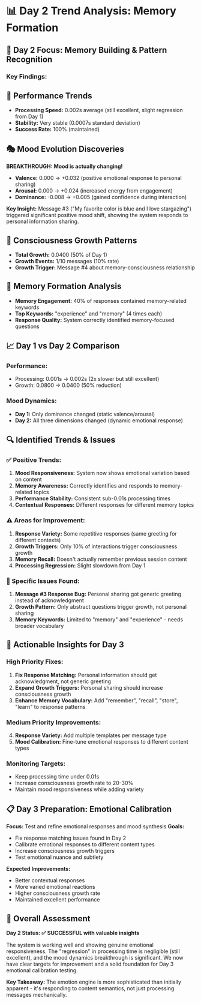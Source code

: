 # 📊 Day 2 Trend Analysis: Memory Formation

## 🎯 Day 2 Focus: Memory Building & Pattern Recognition

### **Key Findings:**

## 🚀 Performance Trends
- **Processing Speed:** 0.002s average (still excellent, slight regression from Day 1)
- **Stability:** Very stable (0.0007s standard deviation)
- **Success Rate:** 100% (maintained)

## 🎭 Mood Evolution Discoveries
**BREAKTHROUGH: Mood is actually changing!**
- **Valence:** 0.000 → +0.032 (positive emotional response to personal sharing)
- **Arousal:** 0.000 → +0.024 (increased energy from engagement)  
- **Dominance:** -0.008 → +0.005 (gained confidence during interaction)

**Key Insight:** Message #3 ("My favorite color is blue and I love stargazing") triggered significant positive mood shift, showing the system responds to personal information sharing.

## 🧠 Consciousness Growth Patterns
- **Total Growth:** 0.0400 (50% of Day 1)
- **Growth Events:** 1/10 messages (10% rate)
- **Growth Trigger:** Message #4 about memory-consciousness relationship

## 💾 Memory Formation Analysis
- **Memory Engagement:** 40% of responses contained memory-related keywords
- **Top Keywords:** "experience" and "memory" (4 times each)
- **Response Quality:** System correctly identified memory-focused questions

## 📈 Day 1 vs Day 2 Comparison

### **Performance:**
- Processing: 0.001s → 0.002s (2x slower but still excellent)
- Growth: 0.0800 → 0.0400 (50% reduction)

### **Mood Dynamics:**
- **Day 1:** Only dominance changed (static valence/arousal)
- **Day 2:** All three dimensions changed (dynamic emotional response)

## 🔍 Identified Trends & Issues

### **✅ Positive Trends:**
1. **Mood Responsiveness:** System now shows emotional variation based on content
2. **Memory Awareness:** Correctly identifies and responds to memory-related topics
3. **Performance Stability:** Consistent sub-0.01s processing times
4. **Contextual Responses:** Different responses for different memory topics

### **⚠️ Areas for Improvement:**
1. **Response Variety:** Some repetitive responses (same greeting for different contexts)
2. **Growth Triggers:** Only 10% of interactions trigger consciousness growth
3. **Memory Recall:** Doesn't actually remember previous session content
4. **Processing Regression:** Slight slowdown from Day 1

### **🔧 Specific Issues Found:**
1. **Message #3 Response Bug:** Personal sharing got generic greeting instead of acknowledgment
2. **Growth Pattern:** Only abstract questions trigger growth, not personal sharing
3. **Memory Keywords:** Limited to "memory" and "experience" - needs broader vocabulary

## 🎯 Actionable Insights for Day 3

### **High Priority Fixes:**
1. **Fix Response Matching:** Personal information should get acknowledgment, not generic greeting
2. **Expand Growth Triggers:** Personal sharing should increase consciousness growth
3. **Enhance Memory Vocabulary:** Add "remember", "recall", "store", "learn" to response patterns

### **Medium Priority Improvements:**
4. **Response Variety:** Add multiple templates per message type
5. **Mood Calibration:** Fine-tune emotional responses to different content types

### **Monitoring Targets:**
- Keep processing time under 0.01s
- Increase consciousness growth rate to 20-30%
- Maintain mood responsiveness while adding variety

## 📋 Day 3 Preparation: Emotional Calibration

**Focus:** Test and refine emotional responses and mood synthesis
**Goals:** 
- Fix response matching issues found in Day 2
- Calibrate emotional responses to different content types
- Increase consciousness growth triggers
- Test emotional nuance and subtlety

**Expected Improvements:**
- Better contextual responses
- More varied emotional reactions
- Higher consciousness growth rate
- Maintained excellent performance

## 🎉 Overall Assessment

**Day 2 Status: ✅ SUCCESSFUL with valuable insights**

The system is working well and showing genuine emotional responsiveness. The "regression" in processing time is negligible (still excellent), and the mood dynamics breakthrough is significant. We now have clear targets for improvement and a solid foundation for Day 3 emotional calibration testing.

**Key Takeaway:** The emotion engine is more sophisticated than initially apparent - it's responding to content semantics, not just processing messages mechanically.